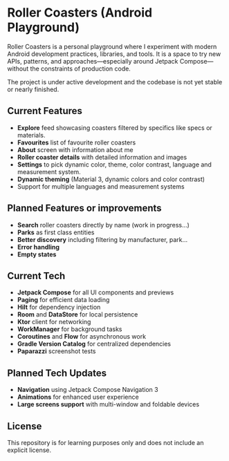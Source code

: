 # Roller Coasters (Android Playground)

Roller Coasters is a personal playground where I experiment with modern Android development
practices, libraries, and tools. It is a space to try new APIs, patterns, and approaches—especially
around Jetpack Compose—without the constraints of production code.

The project is under active development and the codebase is not yet stable or nearly finished.

## Current Features

- **Explore** feed showcasing coasters filtered by specifics like specs or materials.
- **Favourites** list of favourite roller coasters
- **About** screen with information about me
- **Roller coaster details** with detailed information and images
- **Settings** to pick dynamic color, theme, color contrast, language and measurement system.
- **Dynamic theming** (Material 3, dynamic colors and color contrast)
- Support for multiple languages and measurement systems

## Planned Features or improvements

- **Search** roller coasters directly by name (work in progress...)
- **Parks** as first class entities
- **Better discovery** including filtering by manufacturer, park...
- **Error handling**
- **Empty states**

## Current Tech

- **Jetpack Compose** for all UI components and previews
- **Paging** for efficient data loading
- **Hilt** for dependency injection
- **Room** and **DataStore** for local persistence
- **Ktor** client for networking
- **WorkManager** for background tasks
- **Coroutines** and **Flow** for asynchronous work
- **Gradle Version Catalog** for centralized dependencies
- **Paparazzi** screenshot tests

## Planned Tech Updates

- **Navigation** using Jetpack Compose Navigation 3
- **Animations** for enhanced user experience
- **Large screens support** with multi-window and foldable devices

## License

This repository is for learning purposes only and does not include an explicit license.